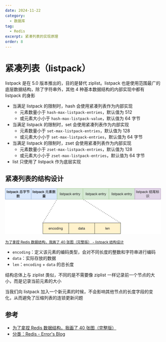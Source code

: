 ```yaml
---
date: 2024-11-22
category:
  - 数据库
tag:
  - Redis
excerpt: 紧凑列表的实现原理
order: 8
---
```


# 紧凑列表（listpack）

listpack 是在 5.0 版本推出的，目的是替代 ziplist。listpack 也是使用范围最广的底层数据结构，除了字符串外，其他 4 种基本数据结构的内部实现中都有 listpack 的身影

- 当满足 listpack 的限制时，hash 会使用紧凑列表作为内部实现
  - 元素数量小于 `hash-max-listpack-entries`，默认值为 512
  - 或元素大小小于 `hash-max-listpack-value`，默认值为 64 字节
- 当满足 listpack 的限制时，set 会使用紧凑列表作为内部实现
  - 元素数量小于 `set-max-listpack-entries`，默认值为 128
  - 或元素大小小于 `set-max-listpack-entries`，默认值为 64 字节
- 当满足 listpack 的限制时，zset 会使用紧凑列表作为内部实现
  - 元素数量小于 `zset-max-listpack-entries`，默认值为 128
  - 或元素大小小于 `zset-max-listpack-entries`，默认值为 64 字节
- list 只使用了 listpack 作为底层实现

## 紧凑列表的结构设计

![](.\md.assets\listpack.png)

<small>[为了拿捏 Redis 数据结构，我画了 40 张图（完整版） - listpack 结构设计](https://mp.weixin.qq.com/s?__biz=MzUxODAzNDg4NQ==&mid=2247501112&idx=1&sn=e42b6c61c6747e2c2f3b890ab4e4b844&chksm=f98d8192cefa0884606c5284499d76eeb3966ac2d3de9fbc4a405448313dcf79eb41b7c9501e&scene=178&cur_album_id=1790401816640225283#rd)</small>

- `encoding`：定义该元素的编码类型，会对不同长度的整数和字符串进行编码
- `data`：实际存放的数据
- `len`：`encoding` + `data` 的总长度

结构总体上与 ziplist 类似，不同的是不需要像 ziplist 一样记录前一个节点的大小，而是记录当前元素的大小

当我们向 listpack 加入一个新元素的时候，不会影响其他节点的长度字段的变化，从而避免了压缩列表的连锁更新问题

## 参考

- [为了拿捏 Redis 数据结构，我画了 40 张图（完整版）](https://mp.weixin.qq.com/s?__biz=MzUxODAzNDg4NQ==&mid=2247501112&idx=1&sn=e42b6c61c6747e2c2f3b890ab4e4b844&chksm=f98d8192cefa0884606c5284499d76eeb3966ac2d3de9fbc4a405448313dcf79eb41b7c9501e&scene=178&cur_album_id=1790401816640225283#rd)
- [分类：Redis - Error's Blog](https://zygzyg.cloud/categories/redis)
